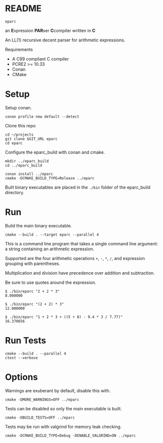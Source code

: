 # README

`eparc`

an **E**xpression **PAR**ser **C**compiler written in **C**

An LL(1) recursive decent parser for arithmetic expressions.

Requirements

* A C99 compliant C compiler
* PCRE2 >= 10.33
* Conan
* CMake

# Setup

Setup conan.

```
conan profile new default --detect
```

Clone this repo

```
cd ~/projects
git clone $GIT_URL eparc
cd eparc
```

Configure the eparc_build with conan and cmake.

```
mkdir ../eparc_build
cd ../eparc_build

conan install ../eparc
cmake -DCMAKE_BUILD_TYPE=Release ../eparc
```

Built binary executables are placed in the `./bin` folder
of the eparc_build directory.

# Run

Build the main binary executable.

```
cmake --build . --target eparc --parallel 4
```

This is a  command line program that takes  a single command
line argument: a string containing an arithmetic expression.

Supported are the four  arithmetic operations `+`, `-`, `*`,
`/`, and expression grouping with parentheses.

Multiplication  and division  have precedence  over addition
and subtraction.

Be sure to use quotes around the expression.

```
$ ./bin/eparc "2 + 2 * 3"
8.000000

$ ./bin/eparc "(2 + 2) * 3"
12.000000

$ ./bin/eparc "1 + 2 * 3 + ((5 + 8) - 9.4 * 3 / 7.77)"
16.370656
```

# Run Tests

```
cmake --build . --parallel 4
ctest --verbose
```

# Options

Warnings are exuberant by default, disable this with.

```
cmake -DMORE_WARNINGS=OFF ../eparc
```

Tests can be disabled so only the main executable is built.

```
cmake -DBUILD_TESTS=OFF ../eparc
```

Tests may be run with valgrind for memory leak checking.

```
cmake -DCMAKE_BUILD_TYPE=Debug -DENABLE_VALGRIND=ON ../eparc
```

